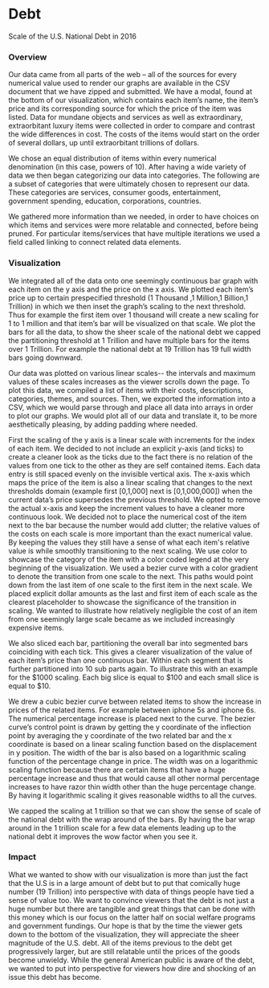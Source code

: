 # Debt

Scale of the U.S. National Debt in 2016
### Overview 
Our data came from all parts of the web – all of the sources for every numerical value used to render our graphs are available in the CSV document that we have zipped and submitted. We have a modal, found at the bottom of our visualization, which contains each item’s name, the item’s price and its corresponding source for which the price of the item was listed.
Data for mundane objects and services as well as extraordinary, extraorbitant luxury items were collected in order to compare and contrast the wide differences in cost. The costs of the items would start on the order of several dollars, up until extraorbitant trillions of dollars.

We chose an equal distribution of items within every numerical denomination (in this case, powers of 10). After having a wide variety of data we then began categorizing our data into categories. The following are a subset of categories that were ultimately chosen to represent our data. These categories are services, consumer goods, entertainment, government spending, education, corporations, countries.

We gathered more information than we needed, in order to have choices on which items and services were more relatable and connected, before being pruned. For particular items/services that have multiple iterations we used a field called linking to connect related data elements.
 
### Visualization
We integrated all of the data onto one seemingly continuous bar graph with each item on the y axis and the price on the x axis. We plotted each item’s price up to certain prespecified threshold (1 Thousand ,1 Million,1 Billion,1 Trillion) in which we then inset the graph’s scaling to the next threshold. Thus for example the first item over 1 thousand will create a new scaling for 1 to 1 million and that item’s bar will be visualized on that scale. We plot the bars for all the data, to show the sheer scale of the national debt we capped the partitioning threshold at 1 Trillion and have multiple bars for the items over 1 Trillion. For example the national debt at 19 Trillion has 19 full width bars going downward.

Our data was plotted on various linear scales-- the intervals and maximum values of these scales increases as the viewer scrolls down the page. To plot this data, we compiled a list of items with their costs, descriptions, categories, themes, and sources. Then, we exported the information into a CSV, which we would parse through and place all data into arrays in order to plot our graphs. We would plot all of our data and translate it, to be more aesthetically pleasing, by adding padding where needed.

First the scaling of the y axis is a linear scale with increments for the index of each item. We decided to not include an explicit y-axis (and ticks) to create a cleaner look as the ticks due to the fact there is no relation of the values from one tick to the other as they are self contained items. Each data entry is still spaced evenly on the invisible vertical axis.
The x-axis which maps the price of the item is also a linear scaling that changes to the next thresholds domain (example first [0,1,000] next is [0,1,000,000]) when the current data’s price supersedes the previous threshold. We opted to remove the actual x-axis and keep the increment values to have a cleaner more continuous look. We decided not to place the numerical cost of the item next to the bar because the number would add clutter; the relative values of the costs on each scale is more important than the exact numerical value. By keeping the values they still have a sense of what each item's relative value is while smoothly transitioning to the next scaling.
We use color to showcase the category of the item with a color coded legend at the very beginning of the visualization.
We used a bezier curve with a color gradient to denote the transition from one scale to the next. This paths would point down from the last item of one scale to the first item in the next scale. We placed explicit dollar amounts as the last and first item of each scale as the clearest placeholder to showcase the significance of the transition in scaling. We wanted to illustrate how relatively negligible the cost of an item from one seemingly large scale became as we included increasingly expensive items.

 We also sliced each bar, partitioning the overall bar into segmented bars coinciding with each tick. This gives a clearer visualization of the value of each item’s price than one continuous bar. Within each segment that is further partitioned into 10 sub parts again. To illustrate this with an example for the $1000 scaling. Each big slice is equal to $100 and each small slice is equal to $10.
 
We drew a cubic bezier curve between related items to show the increase in prices of the related items. For example between iphone 5s and iphone 6s. The numerical percentage increase is placed next to the curve. The bezier curve’s control point is drawn by getting the y coordinate of the inflection point by averaging the y coordinate of the two related bar and the x coordinate is based on a linear scaling function based on the displacement in y position. The width of the bar is also based on a logarithmic scaling function of the percentage change in price. The width was on a logarithmic scaling function because there are certain items that have a huge percentage increase and thus that would cause all other normal percentage increases to have razor thin width other than the huge percentage change. By having it logarithmic scaling it gives reasonable widths to all the curves.

We capped the scaling at 1 trillion so that we can show the sense of scale of the national debt with the wrap around of the bars. By having the bar wrap around in the 1 trillion scale for a few data elements leading up to the national debt it improves the wow factor when you see it.

### Impact 

What we wanted to show with our visualization is more than just the fact that the U.S is in a large amount of debt but to put that comically huge number (19 Trillion) into perspective with data of things people have tied a sense of value too. We want to convince viewers that the debt is not just a huge number but there are tangible and great things that can be done with this money which is our focus on the latter half on social welfare programs and government fundings. Our hope is that by the time the viewer gets down to the bottom of the visualization, they will appreciate the sheer magnitude of the U.S. debt. All of the items previous to the debt get progressively larger, but are still relatable until the prices of the goods become unwieldy. While the general American public is aware of the debt, we wanted to put into perspective for viewers how dire and shocking of an issue this debt has become.
